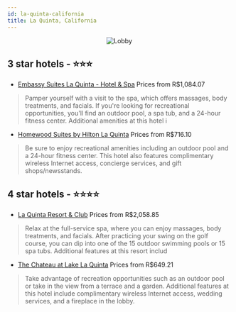 ```yaml
---
id: la-quinta-california
title: La Quinta, California
---
```


<center><img src="https://i.travelapi.com/hotels/1000000/20000/11000/10916/bab747fb_z.jpg" alt="Lobby" /></center>


##  3 star hotels - ⭐️⭐️⭐️

-    [Embassy Suites La Quinta - Hotel & Spa](https://us.hurb.com/hotels/la-quinta/embassy-suites-la-quinta-hotel-spa-JNP-JP335509?cmp=18055) Prices from R$1,084.07
   > Pamper yourself with a visit to the spa, which offers massages, body treatments, and facials. If you're looking for recreational opportunities, you'll find an outdoor pool, a spa tub, and a 24-hour fitness center. Additional amenities at this hotel i
-    [Homewood Suites by Hilton La Quinta](https://us.hurb.com/hotels/la-quinta/homewood-suites-by-hilton-la-quinta-JNP-JP047664?cmp=18055) Prices from R$716.10
   > Be sure to enjoy recreational amenities including an outdoor pool and a 24-hour fitness center. This hotel also features complimentary wireless Internet access, concierge services, and gift shops/newsstands.

##  4 star hotels - ⭐️⭐️⭐️⭐️

-    [La Quinta Resort & Club](https://us.hurb.com/hotels/la-quinta/la-quinta-resort-club-JNP-JP308542?cmp=18055) Prices from R$2,058.85
   > Relax at the full-service spa, where you can enjoy massages, body treatments, and facials. After practicing your swing on the golf course, you can dip into one of the 15 outdoor swimming pools or 15 spa tubs. Additional features at this resort includ
-    [The Chateau at Lake La Quinta](https://us.hurb.com/hotels/la-quinta/the-chateau-at-lake-la-quinta-JNP-JP673257?cmp=18055) Prices from R$649.21
   > Take advantage of recreation opportunities such as an outdoor pool or take in the view from a terrace and a garden. Additional features at this hotel include complimentary wireless Internet access, wedding services, and a fireplace in the lobby.
